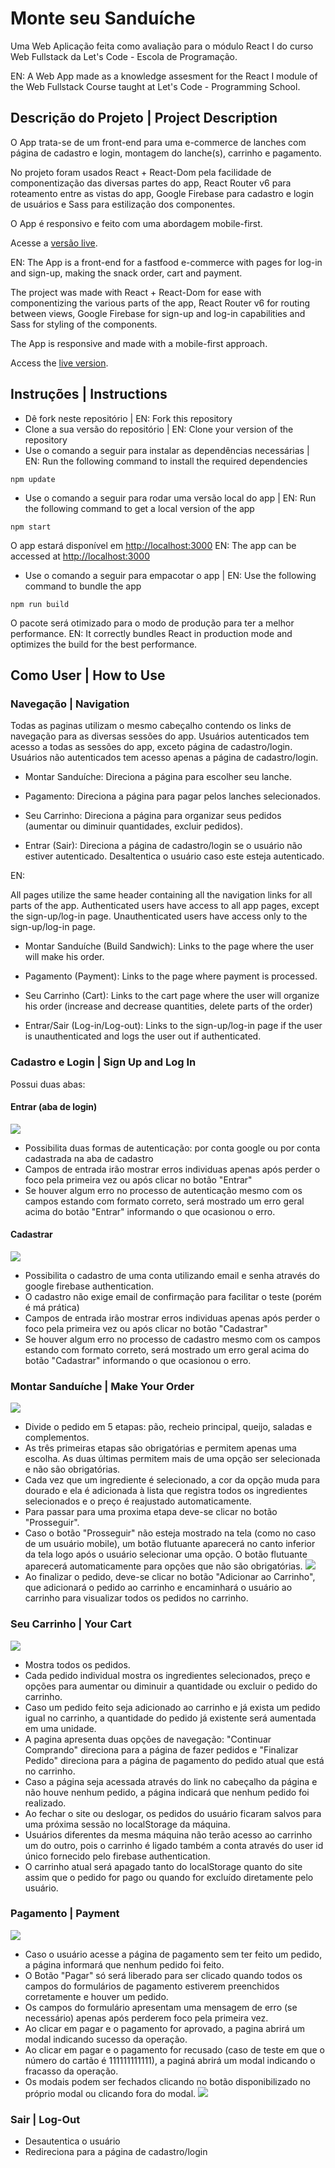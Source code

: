 # Monte seu Sanduíche

Uma Web Aplicação feita como avaliação para o módulo React I do curso Web Fullstack da Let's Code - Escola de Programação.

EN: A Web App made as a knowledge assesment for the React I module of the Web Fullstack Course taught at Let's Code - Programming School.

## Descrição do Projeto | Project Description

O App trata-se de um front-end para uma e-commerce de lanches com página de cadastro e login, montagem do lanche(s), carrinho e pagamento.

No projeto foram usados React + React-Dom pela facilidade de componentização das diversas partes do app, React Router v6 para roteamento entre as vistas do app, Google Firebase para cadastro e login de usuários e Sass para estilização dos componentes.

O App é responsivo e feito com uma abordagem mobile-first.

Acesse a [versão live](https://monta-sanduiche.netlify.app/).

EN: The App is a front-end for a fastfood e-commerce with pages for log-in and sign-up, making the snack order, cart and payment.

The project was made with React + React-Dom for ease with componentizing the various parts of the app, React Router v6 for routing between views, Google Firebase for sign-up and log-in capabilities and Sass for styling of the components.

The App is responsive and made with a mobile-first approach.

Access the [live version](https://monta-sanduiche.netlify.app/).

## Instruções | Instructions

- Dê fork neste repositório | EN: Fork this repository
- Clone a sua versão do repositório | EN: Clone your version of the repository
- Use o comando a seguir para instalar as dependências necessárias | EN: Run the following command to install the required dependencies

```
npm update
```

- Use o comando a seguir para rodar uma versão local do app | EN: Run the following command to get a local version of the app

```
npm start
```

O app estará disponível em [http://localhost:3000](http://localhost:3000)
EN: The app can be accessed at [http://localhost:3000](http://localhost:3000)

- Use o comando a seguir para empacotar o app | EN: Use the following command to bundle the app

```
npm run build
```

O pacote será otimizado para o modo de produção para ter a melhor performance.
EN: It correctly bundles React in production mode and optimizes the build for the best performance.

## Como User | How to Use

### Navegação | Navigation

Todas as paginas utilizam o mesmo cabeçalho contendo os links de navegação para as diversas sessões do app.
Usuários autenticados tem acesso a todas as sessões do app, exceto página de cadastro/login. Usuários não autenticados tem acesso apenas a página de cadastro/login.

- Montar Sanduíche:
  Direciona a página para escolher seu lanche.

- Pagamento:
  Direciona a página para pagar pelos lanches selecionados.

- Seu Carrinho:
  Direciona a página para organizar seus pedidos (aumentar ou diminuir quantidades, excluir pedidos).

- Entrar (Sair):
  Direciona a página de cadastro/login se o usuário não estiver autenticado. Desaltentica o usuário caso este esteja autenticado.

EN:

All pages utilize the same header containing all the navigation links for all parts of the app.
Authenticated users have access to all app pages, except the sign-up/log-in page. Unauthenticated users have access only to the sign-up/log-in page.

- Montar Sanduíche (Build Sandwich):
  Links to the page where the user will make his order.

- Pagamento (Payment):
  Links to the page where payment is processed.

- Seu Carrinho (Cart):
  Links to the cart page where the user will organize his order (increase and decrease quantities, delete parts of the order)

- Entrar/Sair (Log-in/Log-out):
  Links to the sign-up/log-in page if the user is unauthenticated and logs the user out if authenticated.

### Cadastro e Login | Sign Up and Log In

Possui duas abas:

#### Entrar (aba de login)

![](./screenshots/login-signup.png)

- Possibilita duas formas de autenticação: por conta google ou por conta cadastrada na aba de cadastro
- Campos de entrada irão mostrar erros individuas apenas após perder o foco pela primeira vez ou após clicar no botão "Entrar"
- Se houver algum erro no processo de autenticação mesmo com os campos estando com formato correto, será mostrado um erro geral acima do botão "Entrar" informando o que ocasionou o erro.

#### Cadastrar

![](./screenshots/login-signup2.png)

- Possibilita o cadastro de uma conta utilizando email e senha através do google firebase authentication.
- O cadastro não exige email de confirmação para facilitar o teste (porém é má prática)
- Campos de entrada irão mostrar erros individuas apenas após perder o foco pela primeira vez ou após clicar no botão "Cadastrar"
- Se houver algum erro no processo de cadastro mesmo com os campos estando com formato correto, será mostrado um erro geral acima do botão "Cadastrar" informando o que ocasionou o erro.

### Montar Sanduíche | Make Your Order

![](./screenshots/makeorder.png)

- Divide o pedido em 5 etapas: pão, recheio principal, queijo,
  saladas e complementos.
- As três primeiras etapas são obrigatórias e permitem apenas uma escolha. As duas últimas permitem mais de uma opção ser selecionada e não são obrigatórias.
- Cada vez que um ingrediente é selecionado, a cor da opção muda para dourado e ela é adicionada à lista que registra todos os ingredientes selecionados e o preço é reajustado automaticamente.
- Para passar para uma proxima etapa deve-se clicar no botão
  "Prosseguir".
- Caso o botão "Prosseguir" não esteja mostrado na tela (como no caso de um usuário mobile), um botão flutuante aparecerá no canto inferior da tela logo após o usuário selecionar uma opção. O botão flutuante aparecerá automaticamente para opções que não são obrigatórias.
  ![](./screenshots/makeorder2.png)
- Ao finalizar o pedido, deve-se clicar no botão "Adicionar ao Carrinho", que adicionará o pedido ao carrinho e encaminhará o usuário ao carrinho para visualizar todos os pedidos no carrinho.

### Seu Carrinho | Your Cart

![](./screenshots/cart.png)

- Mostra todos os pedidos.
- Cada pedido individual mostra os ingredientes selecionados, preço e opções para aumentar ou diminuir a quantidade ou excluir o pedido do carrinho.
- Caso um pedido feito seja adicionado ao carrinho e já exista um pedido igual no carrinho, a quantidade do pedido já existente será aumentada em uma unidade.
- A pagina apresenta duas opções de navegação: "Continuar Comprando" direciona para a página de fazer pedidos e "Finalizar Pedido" direciona para a página de pagamento do pedido atual que está no carrinho.
- Caso a página seja acessada através do link no cabeçalho da página e não houve nenhum pedido, a página indicará que nenhum pedido foi realizado.
- Ao fechar o site ou deslogar, os pedidos do usuário ficaram salvos para uma próxima sessão no localStorage da máquina.
- Usuários diferentes da mesma máquina não terão acesso ao carrinho um do outro, pois o carrinho é ligado também a conta através do user id único fornecido pelo firebase authentication.
- O carrinho atual será apagado tanto do localStorage quanto do site assim que o pedido for pago ou quando for excluído diretamente pelo usuário.

### Pagamento | Payment

![](./screenshots/payment.png)

- Caso o usuário acesse a página de pagamento sem ter feito um pedido, a página informará que nenhum pedido foi feito.
- O Botão "Pagar" só será liberado para ser clicado quando todos os campos do formulários de pagamento estiverem preenchidos corretamente e houver um pedido.
- Os campos do formulário apresentam uma mensagem de erro (se necessário) apenas após perderem foco pela primeira vez.
- Ao clicar em pagar e o pagamento for aprovado, a pagina abrirá um modal indicando sucesso da operação.
- Ao clicar em pagar e o pagamento for recusado (caso de teste em que o número do cartão é 111111111111), a paginá abrirá um modal indicando o fracasso da operação.
- Os modais podem ser fechados clicando no botão disponibilizado no próprio modal ou clicando fora do modal.
  ![](./screenshots/payment.png)

### Sair | Log-Out

- Desautentica o usuário
- Redireciona para a página de cadastro/login
